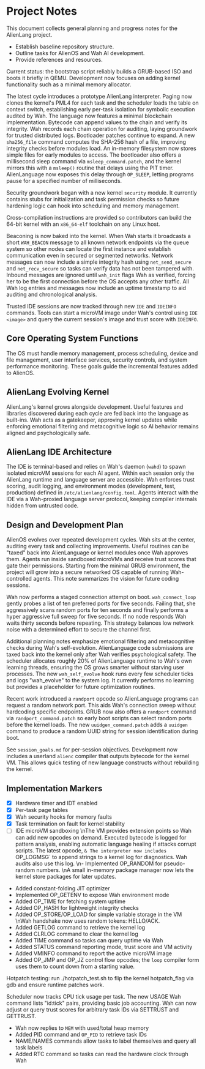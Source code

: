 # Project Notes

This document collects general planning and progress notes for the AlienLang project.

- Establish baseline repository structure.
- Outline tasks for AlienOS and Wah AI development.
- Provide references and resources.

Current status: the bootstrap script reliably builds a GRUB-based ISO and boots
it briefly in QEMU. Development now focuses on adding kernel functionality such
as a minimal memory allocator.

The latest cycle introduces a prototype AlienLang interpreter. Paging now clones
the kernel's PML4 for each task and the scheduler loads the table on context
switch, establishing early per-task isolation for symbolic execution audited by
Wah.
The language now features a minimal blockchain implementation. Bytecode can
append values to the chain and verify its integrity. Wah records each chain
operation for auditing, laying groundwork for trusted distributed logs.
Bootloader patches continue to expand. A new `sha256_file` command computes the
SHA-256 hash of a file, improving integrity checks before modules load.
An in-memory filesystem now stores simple files for early modules to access.
The bootloader also offers a millisecond sleep command via `msleep_command.patch`, and the kernel mirrors this with a `msleep()` routine that delays using the PIT timer.
AlienLanguage now exposes this delay through `OP_SLEEP`, letting programs pause for a specified number of milliseconds.

Security groundwork began with a new kernel `security` module. It currently
contains stubs for initialization and task permission checks so future hardening
logic can hook into scheduling and memory management.

Cross-compilation instructions are provided so contributors can build the
64-bit kernel with an `x86_64-elf` toolchain on any Linux host.

Beaconing is now baked into the kernel. When Wah starts it broadcasts a short
`WAH_BEACON` message to all known network endpoints via the queue system so
other nodes can locate the first instance and establish communication even in
secured or segmented networks.
Network messages can now include a simple integrity hash using
`net_send_secure` and `net_recv_secure` so tasks can verify data has not been
tampered with.
Inbound messages are ignored until `wah_init` flags Wah as verified, forcing
her to be the first connection before the OS accepts any other traffic.
All Wah log entries and messages now include an uptime timestamp to aid
auditing and chronological analysis.

Trusted IDE sessions are now tracked through new `IDE` and `IDEINFO` commands.
Tools can start a microVM image under Wah's control using `IDE <image>` and
query the current session's image and trust score with `IDEINFO`.

## Core Operating System Functions
The OS must handle memory management, process scheduling, device and file management,
user interface services, security controls, and system performance monitoring. These
goals guide the incremental features added to AlienOS.

## AlienLang Evolving Kernel
AlienLang's kernel grows alongside development. Useful features and libraries
discovered during each cycle are fed back into the language as built-ins. Wah
acts as a gatekeeper, approving kernel updates while enforcing emotional
filtering and metacognitive logic so AI behavior remains aligned and
psychologically safe.


## AlienLang IDE Architecture
The IDE is terminal-based and relies on Wah's daemon (`wahd`) to spawn isolated microVM sessions for each AI agent. Within each session only the AlienLang runtime and language server are accessible. Wah enforces trust scoring, audit logging, and environment modes (development, test, production) defined in `/etc/alienlang/config.toml`. Agents interact with the IDE via a Wah-proxied language server protocol, keeping compiler internals hidden from untrusted code.

## Design and Development Plan
AlienOS evolves over repeated development cycles. Wah sits at the center,
auditing every task and collecting improvements. Useful routines can be
"taxed" back into AlienLanguage or kernel modules once Wah approves them.
Agents run inside sandboxed microVMs and receive trust scores that gate their
permissions. Starting from the minimal GRUB environment, the project will grow
into a secure networked OS capable of running Wah-controlled agents. This note
summarizes the vision for future coding sessions.

Wah now performs a staged connection attempt on boot. `wah_connect_loop`
gently probes a list of ten preferred ports for five seconds. Failing that,
she aggressively scans random ports for ten seconds and finally performs a
hyper aggressive full sweep for five seconds. If no node responds Wah waits
thirty seconds before repeating. This strategy balances low network noise
with a determined effort to secure the channel first.


Additional planning notes emphasize emotional filtering and metacognitive checks during Wah's self-evolution. AlienLanguage code submissions are taxed back into the kernel only after Wah verifies psychological safety. The scheduler allocates roughly 20% of AlienLanguage runtime to Wah's own learning threads, ensuring the OS grows smarter without starving user processes.
The new `wah_self_evolve` hook runs every few scheduler ticks and logs
"wah_evolve" to the system log. It currently performs no learning but provides a
placeholder for future optimization routines.

Recent work introduced a `randport` opcode so AlienLanguage programs can request
a random network port. This aids Wah's connection sweep without hardcoding
specific endpoints.
GRUB now also offers a `randport` command via `randport_command.patch` so early
boot scripts can select random ports before the kernel loads.
The new `uuidgen_command.patch` adds a `uuidgen` command to produce a random
UUID string for session identification during boot.

See `session_goals.md` for per-session objectives.
Development now includes a userland `alienc` compiler that outputs bytecode for the kernel VM. This allows quick testing of new language constructs without rebuilding the kernel.

## Implementation Markers
- [x] Hardware timer and IDT enabled
- [x] Per-task page tables
- [x] Wah security hooks for memory faults
- [x] Task termination on fault for kernel stability
- [ ] IDE microVM sandboxing
\nThe VM provides extension points so Wah can add new opcodes on demand. Executed bytecode is logged for pattern analysis, enabling automatic language healing if attacks corrupt scripts. The latest opcode, `&
The interpreter now includes `OP_LOGMSG` to append strings to a kernel log for diagnostics. Wah audits also use this log.
\n- Implemented OP_RANDOM for pseudo-random numbers.
\nA small in-memory package manager now lets the kernel store packages for later updates.
- Added constant-folding JIT optimizer
- Implemented OP_GETENV to expose Wah environment mode
- Added OP_TIME for fetching system uptime
- Added OP_HASH for lightweight integrity checks
- Added OP_STORE/OP_LOAD for simple variable storage in the VM
\nWah handshake now uses random tokens: HELLO<token>/ACK<token>.
- Added GETLOG command to retrieve the kernel log
- Added CLRLOG command to clear the kernel log
- Added TIME command so tasks can query uptime via Wah
- Added STATUS command reporting mode, trust score and VM activity
- Added VMINFO command to report the active microVM image
- Added OP_JMP and OP_JZ control flow opcodes; the `loop` compiler form uses
  them to count down from a starting value.

Hotpatch testing: run ./hotpatch_test.sh to flip the kernel hotpatch_flag via gdb and ensure runtime patches work.

Scheduler now tracks CPU tick usage per task. The new USAGE Wah command
lists "id:tick" pairs, providing basic job accounting.
Wah can now adjust or query trust scores for arbitrary task IDs via SETTRUST and GETTRUST.
- Wah now replies to `MEM` with used/total heap memory
- Added PID command and `OP_PID` to retrieve task IDs
- NAME/NAMES commands allow tasks to label themselves and query all task labels
- Added RTC command so tasks can read the hardware clock through Wah
